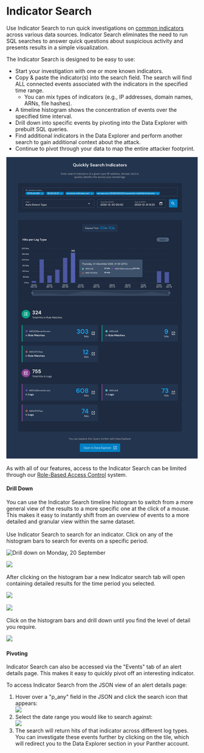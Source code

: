 # Indicator Search

Use Indicator Search to run quick investigations on [common indicators](panther-fields.md#indicator-fields) across various data sources. Indicator Search eliminates the need to run SQL searches to answer quick questions about suspicious activity and presents results in a simple visualization.

The Indicator Search is designed to be easy to use:

* Start your investigation with one or more known indicators.
* Copy & paste the indicator(s) into the search field. The search will find ALL connected events associated with the indicators in the specified time range.
  * You can mix types of indicators (e.g., IP addresses, domain names, ARNs, file hashes).
* A timeline histogram shows the concentration of events over the specified time interval.
* Drill down into specific events by pivoting into the Data Explorer with prebuilt SQL queries.
* Find additional indicators in the Data Explorer and perform another search to gain additional context about the attack.
* Continue to pivot through your data to map the entire attacker footprint.

![Indicator Search](<../../../.gitbook/assets/indicator-search (5) (5) (7) (6) (1) (1) (3) (1) (1) (2) (5).png>)

As with all of our features, access to the Indicator Search can be limited through our [Role-Based Access Control](../system-configuration/rbac.md) system.

#### Drill Down

You can use the Indicator Search timeline histogram to switch from a more general view of the results to a more specific one at the click of a mouse. This makes it easy to instantly shift from an overview of events to a more detailed and granular view within the same dataset.\
\
Use Indicator Search to search for an indicator. Click on any of the histogram bars to search for events on a specific period.

![Drill down on Monday, 20 September](<../.gitbook/assets/Screenshot 2021-09-24 at 12.22.10 PM.png>)

![](<../.gitbook/assets/image (11).png>)

After clicking on the histogram bar a new Indicator search tab will open containing detailed results for the time period you selected.

![](<../.gitbook/assets/Screenshot 2021-09-24 at 12.47.40 PM.png>)

![](<../.gitbook/assets/image (10).png>)

Click on the histogram bars and drill down until you find the level of detail you require.

![](<../.gitbook/assets/Indicator Search Drill down.png>)

#### Pivoting

Indicator Search can also be accessed via the "Events" tab of an alert details page. This makes it easy to quickly pivot off an interesting indicator.&#x20;

To access Indicator Search from the JSON view of an alert details page:

1. Hover over a "p\_any" field in the JSON and click the search icon that appears:\
   ![](../.gitbook/assets/search-icon.png)
2. Select the date range you would like to search against:\
   ![](../.gitbook/assets/search-indicator-date.png)
3. The search will return hits of that indicator across different log types. You can investigate these events further by clicking on the tile, which will redirect you to the Data Explorer section in your Panther account.

